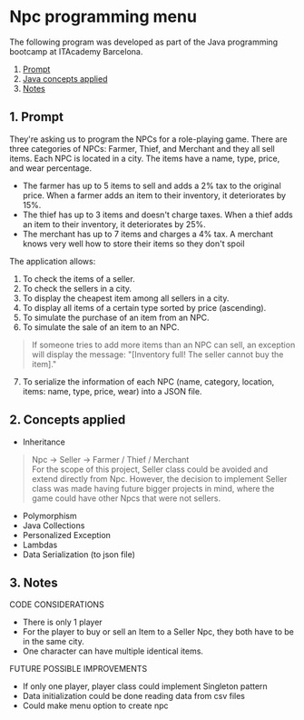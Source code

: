 # Npc programming menu
The following program was developed as part of the Java programming bootcamp at ITAcademy Barcelona.

1. [Prompt](#prompt)
2. [Java concepts applied](#code)
3. [Notes](#note)

## 1. Prompt <a name = "prompt"></a>
They're asking us to program the NPCs for a role-playing game. There are three categories of NPCs: Farmer, Thief, and Merchant and they all sell items. Each NPC is located in a city. The items have a name, type, price, and wear percentage.
- The farmer has up to 5 items to sell and adds a 2% tax to the original price. When a farmer adds an item to their inventory, it deteriorates by 15%.
- The thief has up to 3 items and doesn't charge taxes. When a thief adds an item to their inventory, it deteriorates by 25%.
- The merchant has up to 7 items and charges a 4% tax. A merchant knows very well how to store their items so they don't spoil


The application allows:
1. To check the items of a seller.
2. To check the sellers in a city.
3. To display the cheapest item among all sellers in a city.
4. To display all items of a certain type sorted by price (ascending).
5. To simulate the purchase of an item from an NPC.
6. To simulate the sale of an item to an NPC.
> If someone tries to add more items than an NPC can sell, an exception will display the message: "[Inventory full! The seller cannot buy the item]."
7. To serialize the information of each NPC (name, category, location, items: name, type, price, wear) into a JSON file.

## 2. Concepts applied <a name = "code"></a>
- Inheritance
> Npc -> Seller -> Farmer / Thief / Merchant <br>
> For the scope of this project, Seller class could be avoided and extend directly from Npc. However, the decision to implement Seller class was made having future bigger projects in mind, where the game could have other Npcs that were not sellers.
- Polymorphism
- Java Collections
- Personalized Exception
- Lambdas
- Data Serialization (to json file)

## 3. Notes <a name = "note"></a>
CODE CONSIDERATIONS
- There is only 1 player
- For the player to buy or sell an Item to a Seller Npc, they both have to be in the same city. <br>
- One character can have multiple identical items. <br>

FUTURE POSSIBLE IMPROVEMENTS
- If only one player, player class could implement Singleton pattern
- Data initialization could be done reading data from csv files
- Could make menu option to create npc
